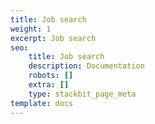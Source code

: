 ```yaml
---
title: Job search
weight: 1
excerpt: Job search
seo:
    title: Job search
    description: Documentation
    robots: []
    extra: []
    type: stackbit_page_meta
template: docs
---
```

